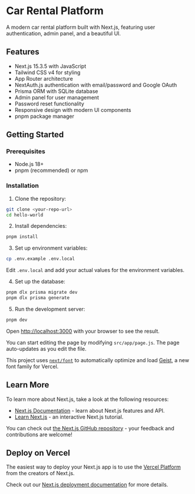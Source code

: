 # Car Rental Platform

A modern car rental platform built with Next.js, featuring user authentication, admin panel, and a beautiful UI.

## Features

- Next.js 15.3.5 with JavaScript
- Tailwind CSS v4 for styling
- App Router architecture
- NextAuth.js authentication with email/password and Google OAuth
- Prisma ORM with SQLite database
- Admin panel for user management
- Password reset functionality
- Responsive design with modern UI components
- pnpm package manager

## Getting Started

### Prerequisites

- Node.js 18+ 
- pnpm (recommended) or npm

### Installation

1. Clone the repository:
```bash
git clone <your-repo-url>
cd hello-world
```

2. Install dependencies:
```bash
pnpm install
```

3. Set up environment variables:
```bash
cp .env.example .env.local
```
Edit `.env.local` and add your actual values for the environment variables.

4. Set up the database:
```bash
pnpm dlx prisma migrate dev
pnpm dlx prisma generate
```

5. Run the development server:
```bash
pnpm dev
```

Open [http://localhost:3000](http://localhost:3000) with your browser to see the result.

You can start editing the page by modifying `src/app/page.js`. The page auto-updates as you edit the file.

This project uses [`next/font`](https://nextjs.org/docs/app/building-your-application/optimizing/fonts) to automatically optimize and load [Geist](https://vercel.com/font), a new font family for Vercel.

## Learn More

To learn more about Next.js, take a look at the following resources:

- [Next.js Documentation](https://nextjs.org/docs) - learn about Next.js features and API.
- [Learn Next.js](https://nextjs.org/learn) - an interactive Next.js tutorial.

You can check out [the Next.js GitHub repository](https://github.com/vercel/next.js) - your feedback and contributions are welcome!

## Deploy on Vercel

The easiest way to deploy your Next.js app is to use the [Vercel Platform](https://vercel.com/new?utm_medium=default-template&filter=next.js&utm_source=create-next-app&utm_campaign=create-next-app-readme) from the creators of Next.js.

Check out our [Next.js deployment documentation](https://nextjs.org/docs/app/building-your-application/deploying) for more details.
